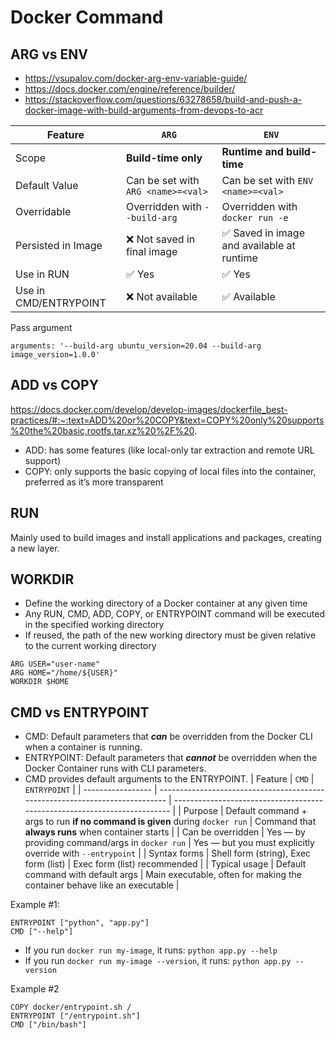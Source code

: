 # Docker Command

## ARG vs ENV
- https://vsupalov.com/docker-arg-env-variable-guide/
- https://docs.docker.com/engine/reference/builder/
- https://stackoverflow.com/questions/63278658/build-and-push-a-docker-image-with-build-arguments-from-devops-to-acr

| Feature               | `ARG`                              | `ENV`                                     |
| --------------------- | ---------------------------------- | ----------------------------------------- |
| Scope                 | **Build-time only**                | **Runtime and build-time**                |
| Default Value         | Can be set with `ARG <name>=<val>` | Can be set with `ENV <name>=<val>`        |
| Overridable           | Overridden with `--build-arg`      | Overridden with `docker run -e`           |
| Persisted in Image    | ❌ Not saved in final image         | ✅ Saved in image and available at runtime |
| Use in RUN            | ✅ Yes                              | ✅ Yes                                     |
| Use in CMD/ENTRYPOINT | ❌ Not available                    | ✅ Available                               |

Pass argument
```
arguments: '--build-arg ubuntu_version=20.04 --build-arg image_version=1.0.0'
```

## ADD vs COPY
https://docs.docker.com/develop/develop-images/dockerfile_best-practices/#:~:text=ADD%20or%20COPY&text=COPY%20only%20supports%20the%20basic,rootfs.tar.xz%20%2F%20.
- ADD: has some features (like local-only tar extraction and remote URL support)
- COPY: only supports the basic copying of local files into the container, preferred as  it’s more transparent

## RUN
Mainly used to build images and install applications and packages, creating a new layer.

## WORKDIR
- Define the working directory of a Docker container at any given time
- Any RUN, CMD, ADD, COPY, or ENTRYPOINT command will be executed in the specified working directory
- If reused, the path of the new working directory must be given relative to the current working directory
```docker
ARG USER="user-name"
ARG HOME="/home/${USER}"
WORKDIR $HOME
```

## CMD vs ENTRYPOINT
- CMD: Default parameters that ***can*** be overridden from the Docker CLI when a container is running.
- ENTRYPOINT: Default parameters that ***cannot*** be overridden when the Docker Container runs with CLI parameters.
- CMD provides default arguments to the ENTRYPOINT.
| Feature           | `CMD`                                                                        | `ENTRYPOINT`                                                              |
| ----------------- | ---------------------------------------------------------------------------- | ------------------------------------------------------------------------- |
| Purpose           | Default command + args to run **if no command is given** during `docker run` | Command that **always runs** when container starts                        |
| Can be overridden | Yes — by providing command/args in `docker run`                              | Yes — but you must explicitly override with `--entrypoint`                |
| Syntax forms      | Shell form (string), Exec form (list)                                        | Exec form (list) recommended                                              |
| Typical usage     | Default command with default args                                            | Main executable, often for making the container behave like an executable |

Example #1:
```docker
ENTRYPOINT ["python", "app.py"]
CMD ["--help"]
```
- If you run `docker run my-image`, it runs: `python app.py --help`
- If you run `docker run my-image --version`, it runs: `python app.py --version`

Example #2
```docker
COPY docker/entrypoint.sh /
ENTRYPOINT ["/entrypoint.sh"]
CMD ["/bin/bash"]
```
